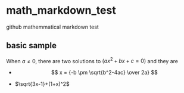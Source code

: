 # math_markdown_test
github mathemmatical markdown test

## basic sample

When $a \ne 0$, there are two solutions to $(ax^2 + bx + c = 0)$ and they are 
- $$ x = {-b \pm \sqrt{b^2-4ac} \over 2a} $$

- $\sqrt{3x-1}+(1+x)^2$

